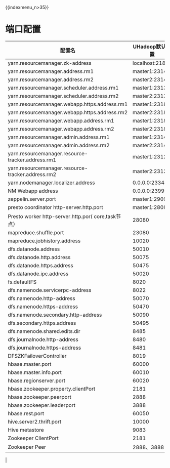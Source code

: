 {{indexmenu_n>35}}

# 端口配置

| 配置名                                               | UHadoop默认配置    |
| ------------------------------------------------- | -------------- |
| yarn.resourcemanager.zk-address                   | localhost:2181 |
| yarn.resourcemanager.address.rm1                  | master1:23140  |
| yarn.resourcemanager.address.rm2                  | master2:23140  |
| yarn.resourcemanager.scheduler.address.rm1        | master1:23130  |
| yarn.resourcemanager.scheduler.address.rm2        | master2:23130  |
| yarn.resourcemanager.webapp.https.address.rm1     | master1:23189  |
| yarn.resourcemanager.webapp.https.address.rm2     | master2:23189  |
| yarn.resourcemanager.webapp.address.rm1           | master1:23188  |
| yarn.resourcemanager.webapp.address.rm2           | master2:23188  |
| yarn.resourcemanager.admin.address.rm1            | master1:23141  |
| yarn.resourcemanager.admin.address.rm2            | master2:23141  |
| yarn.resourcemanager.resource-tracker.address.rm1 | master1:23125  |
| yarn.resourcemanager.resource-tracker.address.rm2 | master2:23125  |
| yarn.nodemanager.localizer.address                | 0.0.0.0:23344  |
| NM Webapp address                                 | 0.0.0.0:23999  |
| zeppelin.server.port                              | master1:29090. |
|presto coordinator http-server.http.port           | master1:28080  |
| Presto worker http-server.http.por( core,task节点）| 28080          |
| mapreduce.shuffle.port                            | 23080          |
| mapreduce.jobhistory.address                      | 10020          |
| dfs.datanode.address                              | 50010          |
| dfs.datanode.http.address                         | 50075          |
| dfs.datanode.https.address                        | 50475          |
| dfs.datanode.ipc.address                          | 50020          |
| fs.defaultFS                                      | 8020           |
| dfs.namenode.servicerpc-address                   | 8022           |
| dfs.namenode.http-address                         | 50070          |
| dfs.namenode.https-address                        | 50470          |
| dfs.namenode.secondary.http-address               | 50090          |
| dfs.secondary.https.address                       | 50495          |
| dfs.namenode.shared.edits.dir                     | 8485           |
| dfs.journalnode.http-address                      | 8480           |
| dfs.journalnode.https-address                     | 8481           |
| DFSZKFailoverController                           | 8019           |
| hbase.master.port                                 | 60000          |
| hbase.master.info.port                            | 60010          |
| hbase.regionserver.port                           | 60020          |
| hbase.zookeeper.property.clientPort               | 2181           |
| hbase.zookeeper.peerport                          | 2888           |
| hbase.zookeeper.leaderport                        | 3888           |
| hbase.rest.port                                   | 60050          |
| hive.server2.thrift.port                          | 10000          |
| Hive metastore                                    | 9083           |
| Zookeeper ClientPort                              | 2181           |
| Zookeeper Peer                                    | 2888、3888      |
| 
